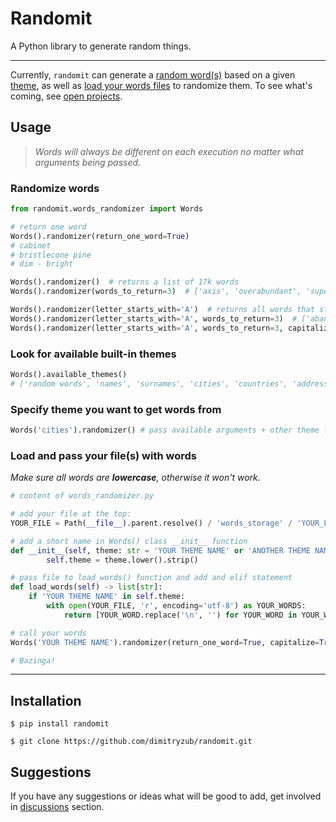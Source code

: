 # Randomit

A Python library to generate random things.

___
Currently, `randomit` can generate a [random word(s)](#randomize-words) based on a given [theme](#look-for-available-built-in-themes), 
as well as [load your words files](#load-and-pass-your-files-with-words) to randomize them. To see what's coming, see [open projects](https://github.com/dimitryzub/randomit/projects).

## Usage

> *Words will always be different on each execution no matter what arguments being passed.*

### Randomize words

```python
from randomit.words_randomizer import Words

# return one word
Words().randomizer(return_one_word=True)
# cabinet
# bristlecone pine
# dim - bright

Words().randomizer()  # returns a list of 17k words
Words().randomizer(words_to_return=3)  # ['axis', 'overabundant', 'superuser']

Words().randomizer(letter_starts_with='A')  # returns all words that starts with letter "A" 
Words().randomizer(letter_starts_with='A', words_to_return=3)  # ['abandoned', 'able', 'absolute']
Words().randomizer(letter_starts_with='A', words_to_return=3, capitalize=True) # ['Apron', 'Ashes', 'Anvil']
```

### Look for available built-in themes

```python
Words().available_themes()
# ['random words', 'names', 'surnames', 'cities', 'countries', 'address']
```

### Specify theme you want to get words from

```python
Words('cities').randomizer() # pass available arguments + other theme from available_themes()
```

### Load and pass your file(s) with words
_Make sure all words are **lowercase**, otherwise it won't work._

```python
# content of words_randomizer.py

# add your file at the top:
YOUR_FILE = Path(__file__).parent.resolve() / 'words_storage' / 'YOUR_LIST.txt'

# add a short name in Words() class __init__ function
def __init__(self, theme: str = 'YOUR THEME NAME' or 'ANOTHER THEME NAME'):
        self.theme = theme.lower().strip()

# pass file to load_words() function and add and elif statement
def load_words(self) -> list[str]:
    if 'YOUR THEME NAME' in self.theme:
        with open(YOUR_FILE, 'r', encoding='utf-8') as YOUR_WORDS:
            return [YOUR_WORD.replace('\n', '') for YOUR_WORD in YOUR_WORDS]

# call your words
Words('YOUR THEME NAME').randomizer(return_one_word=True, capitalize=True)

# Bazinga! 
```

___

## Installation

```
$ pip install randomit
```

```
$ git clone https://github.com/dimitryzub/randomit.git
```

## Suggestions

If you have any suggestions or ideas what will be good to add, get involved in [discussions](https://github.com/dimitryzub/randomit/discussions) section.